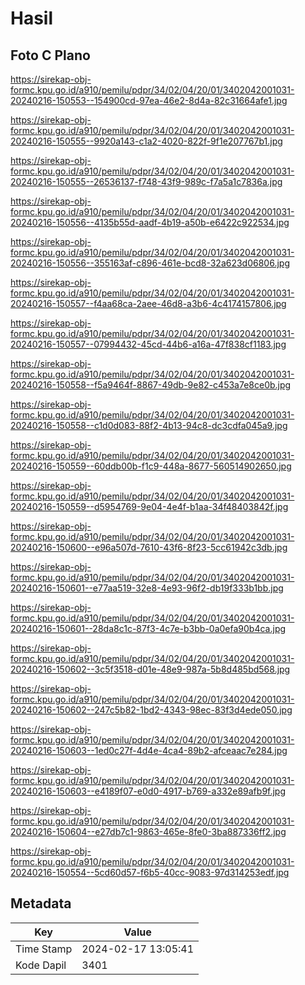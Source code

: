 # Hasil

## Foto C Plano

https://sirekap-obj-formc.kpu.go.id/a910/pemilu/pdpr/34/02/04/20/01/3402042001031-20240216-150553--154900cd-97ea-46e2-8d4a-82c31664afe1.jpg

https://sirekap-obj-formc.kpu.go.id/a910/pemilu/pdpr/34/02/04/20/01/3402042001031-20240216-150555--9920a143-c1a2-4020-822f-9f1e207767b1.jpg

https://sirekap-obj-formc.kpu.go.id/a910/pemilu/pdpr/34/02/04/20/01/3402042001031-20240216-150555--26536137-f748-43f9-989c-f7a5a1c7836a.jpg

https://sirekap-obj-formc.kpu.go.id/a910/pemilu/pdpr/34/02/04/20/01/3402042001031-20240216-150556--4135b55d-aadf-4b19-a50b-e6422c922534.jpg

https://sirekap-obj-formc.kpu.go.id/a910/pemilu/pdpr/34/02/04/20/01/3402042001031-20240216-150556--355163af-c896-461e-bcd8-32a623d06806.jpg

https://sirekap-obj-formc.kpu.go.id/a910/pemilu/pdpr/34/02/04/20/01/3402042001031-20240216-150557--f4aa68ca-2aee-46d8-a3b6-4c4174157806.jpg

https://sirekap-obj-formc.kpu.go.id/a910/pemilu/pdpr/34/02/04/20/01/3402042001031-20240216-150557--07994432-45cd-44b6-a16a-47f838cf1183.jpg

https://sirekap-obj-formc.kpu.go.id/a910/pemilu/pdpr/34/02/04/20/01/3402042001031-20240216-150558--f5a9464f-8867-49db-9e82-c453a7e8ce0b.jpg

https://sirekap-obj-formc.kpu.go.id/a910/pemilu/pdpr/34/02/04/20/01/3402042001031-20240216-150558--c1d0d083-88f2-4b13-94c8-dc3cdfa045a9.jpg

https://sirekap-obj-formc.kpu.go.id/a910/pemilu/pdpr/34/02/04/20/01/3402042001031-20240216-150559--60ddb00b-f1c9-448a-8677-560514902650.jpg

https://sirekap-obj-formc.kpu.go.id/a910/pemilu/pdpr/34/02/04/20/01/3402042001031-20240216-150559--d5954769-9e04-4e4f-b1aa-34f48403842f.jpg

https://sirekap-obj-formc.kpu.go.id/a910/pemilu/pdpr/34/02/04/20/01/3402042001031-20240216-150600--e96a507d-7610-43f6-8f23-5cc61942c3db.jpg

https://sirekap-obj-formc.kpu.go.id/a910/pemilu/pdpr/34/02/04/20/01/3402042001031-20240216-150601--e77aa519-32e8-4e93-96f2-db19f333b1bb.jpg

https://sirekap-obj-formc.kpu.go.id/a910/pemilu/pdpr/34/02/04/20/01/3402042001031-20240216-150601--28da8c1c-87f3-4c7e-b3bb-0a0efa90b4ca.jpg

https://sirekap-obj-formc.kpu.go.id/a910/pemilu/pdpr/34/02/04/20/01/3402042001031-20240216-150602--3c5f3518-d01e-48e9-987a-5b8d485bd568.jpg

https://sirekap-obj-formc.kpu.go.id/a910/pemilu/pdpr/34/02/04/20/01/3402042001031-20240216-150602--247c5b82-1bd2-4343-98ec-83f3d4ede050.jpg

https://sirekap-obj-formc.kpu.go.id/a910/pemilu/pdpr/34/02/04/20/01/3402042001031-20240216-150603--1ed0c27f-4d4e-4ca4-89b2-afceaac7e284.jpg

https://sirekap-obj-formc.kpu.go.id/a910/pemilu/pdpr/34/02/04/20/01/3402042001031-20240216-150603--e4189f07-e0d0-4917-b769-a332e89afb9f.jpg

https://sirekap-obj-formc.kpu.go.id/a910/pemilu/pdpr/34/02/04/20/01/3402042001031-20240216-150604--e27db7c1-9863-465e-8fe0-3ba887336ff2.jpg

https://sirekap-obj-formc.kpu.go.id/a910/pemilu/pdpr/34/02/04/20/01/3402042001031-20240216-150554--5cd60d57-f6b5-40cc-9083-97d314253edf.jpg


## Metadata

| Key        | Value               |
| ---------- | ------------------- |
| Time Stamp | 2024-02-17 13:05:41 |
| Kode Dapil | 3401                |



